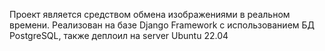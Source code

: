 Проект является средством обмена изображениями в реальном времени.
Реализован на базе Django Framework с использованием БД PostgreSQL, также деплоил на server Ubuntu 22.04
